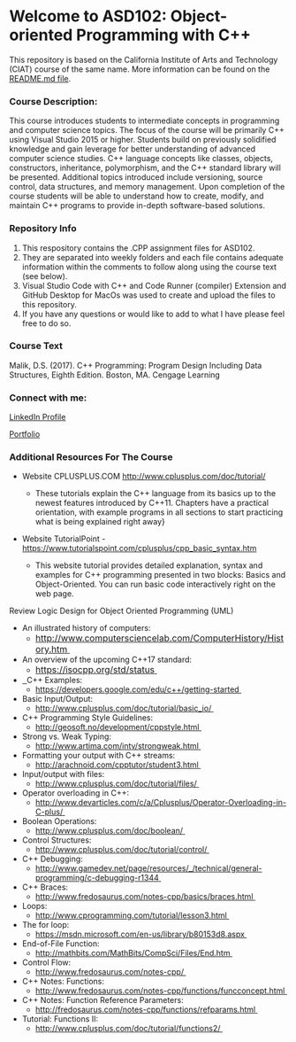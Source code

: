 <h1>Welcome to ASD102: Object-oriented Programming with C++</h1>

This repository is based on the California Institute of Arts and Technology (CIAT) course of the same name. More information can be found on the [README.md file](asd102/README.md).
<h3>Course Description: </h3>
<p>This course introduces students to intermediate concepts in programming and computer science topics. The focus of the course will be primarily C++ using Visual Studio 2015 or higher. Students build on previously solidified knowledge and gain leverage for better understanding of advanced computer science studies. C++ language concepts like classes, objects, constructors, inheritance, polymorphism, and the C++ standard library will be presented. Additional topics introduced include versioning, source control, data structures, and memory management. Upon completion of the course students will be able to understand how to create, modify, and maintain C++ programs to provide in-depth software-based solutions.</p>

<h3>Repository Info</h3>
<ol>
  <li>This respository contains the .CPP assignment files for ASD102. </li>
  <li>They are separated into weekly folders and each file contains adequate information within the comments to follow along using the course text (see below). </li>
  <li>Visual Studio Code with C++ and Code Runner (compiler) Extension and GitHub Desktop for MacOs was used to create and upload the files to this repository. 
 </li>
  <li>If you have any questions or would like to add to what I have please feel free to do so. </li>
</ol>   

<h3>Course Text</h3>
Malik, D.S. (2017). C++ Programming: Program Design Including Data Structures, Eighth Edition. Boston, MA. Cengage Learning

<h3>Connect with me:</h3>
<p><a href="https://www.linkedin.com/in/drumacasieb/">LinkedIn Profile</a></p>
<p><a href="https://portfolium.com/DruMacasieb">Portfolio</a></p>


### Additional Resources For The Course

* Website CPLUSPLUS.COM http://www.cplusplus.com/doc/tutorial/ 
  *  These tutorials explain the C++ language from its basics up to the newest features introduced by C++11. Chapters have a practical orientation, with example programs in all sections to start practicing what is being explained right away}

* Website TutorialPoint - https://www.tutorialspoint.com/cplusplus/cpp_basic_syntax.htm
  * This website tutorial provides detailed explanation, syntax and examples for C++ programming presented in two blocks: Basics and Object-Oriented. You can run basic code interactively right on the web page.

Review Logic Design for Object Oriented Programming (UML)

<ul>
<li>An illustrated history of computers:
<ul>
<li><a style="font-family: inherit; font-size: 1rem;" href="http://www.computersciencelab.com/ComputerHistory/History.htm" class="external" target="_blank" rel="noreferrer noopener"><span>http://www.computersciencelab.com/ComputerHistory/History.htm</span><span aria-hidden="true" class="ui-icon ui-icon-extlink ui-icon-inline" title="Links to an external site."></span><span class="screenreader-only">&nbsp;</span></a></li>
</ul>
</li>
<li>An overview of the upcoming C++17 standard:
<ul>
<li><a style="font-family: inherit; font-size: 1rem;" href="https://isocpp.org/std/status" class="external" target="_blank" rel="noreferrer noopener"><span>https://isocpp.org/std/status</span><span aria-hidden="true" class="ui-icon ui-icon-extlink ui-icon-inline" title="Links to an external site."></span><span class="screenreader-only">&nbsp; </span></a></li>
</ul>
</li>
<li><a href="https://isocpp.org/std/status" class="external" target="_blank" rel="noreferrer noopener"><span></span><span aria-hidden="true" class="ui-icon ui-icon-extlink ui-icon-inline" title="Links to an external site."></span><span class="screenreader-only">&nbsp; </span></a>C++ Examples:
<ul>
<li><a href="https://developers.google.com/edu/c++/getting-started" class="external" target="_blank" rel="noreferrer noopener"><span>https://developers.google.com/edu/c++/getting-started</span><span aria-hidden="true" class="ui-icon ui-icon-extlink ui-icon-inline" title="Links to an external site."></span><span class="screenreader-only">&nbsp; </span></a></li>
</ul>
</li>
<li>Basic Input/Output:
<ul>
<li><a href="http://www.cplusplus.com/doc/tutorial/basic_io/" class="external" target="_blank" rel="noreferrer noopener"><span>http://www.cplusplus.com/doc/tutorial/basic_io/</span><span aria-hidden="true" class="ui-icon ui-icon-extlink ui-icon-inline" title="Links to an external site."></span><span class="screenreader-only">&nbsp; </span></a></li>
</ul>
</li>
<li>C++ Programming Style Guidelines:
<ul>
<li><a href="http://geosoft.no/development/cppstyle.html" class="external" target="_blank" rel="noreferrer noopener"><span>http://geosoft.no/development/cppstyle.html</span><span aria-hidden="true" class="ui-icon ui-icon-extlink ui-icon-inline" title="Links to an external site."></span><span class="screenreader-only">&nbsp; </span></a></li>
</ul>
</li>
<li>Strong vs. Weak Typing:
<ul>
<li><a href="http://www.artima.com/intv/strongweak.html" class="external" target="_blank" rel="noreferrer noopener"><span>http://www.artima.com/intv/strongweak.html</span><span aria-hidden="true" class="ui-icon ui-icon-extlink ui-icon-inline" title="Links to an external site."></span><span class="screenreader-only">&nbsp; </span></a></li>
</ul>
</li>
<li>Formatting your output with C++ streams:
<ul>
<li><a href="http://arachnoid.com/cpptutor/student3.html" class="external" target="_blank" rel="noreferrer noopener"><span>http://arachnoid.com/cpptutor/student3.html</span><span aria-hidden="true" class="ui-icon ui-icon-extlink ui-icon-inline" title="Links to an external site."></span><span class="screenreader-only">&nbsp; </span></a></li>
</ul>
</li>
<li>Input/output with files:
<ul>
<li><a href="http://www.cplusplus.com/doc/tutorial/files/" class="external" target="_blank" rel="noreferrer noopener"><span>http://www.cplusplus.com/doc/tutorial/files/</span><span aria-hidden="true" class="ui-icon ui-icon-extlink ui-icon-inline" title="Links to an external site."></span><span class="screenreader-only">&nbsp; </span></a></li>
</ul>
</li>
<li>Operator overloading in C++:
<ul>
<li><a href="http://www.devarticles.com/c/a/Cplusplus/Operator-Overloading-in-C-plus/" class="external" target="_blank" rel="noreferrer noopener"><span>http://www.devarticles.com/c/a/Cplusplus/Operator-Overloading-in-C-plus/</span><span aria-hidden="true" class="ui-icon ui-icon-extlink ui-icon-inline" title="Links to an external site."></span><span class="screenreader-only">&nbsp; </span></a></li>
</ul>
</li>
<li>Boolean Operations:
<ul>
<li><a href="http://www.cplusplus.com/doc/boolean/" class="external" target="_blank" rel="noreferrer noopener"><span>http://www.cplusplus.com/doc/boolean/</span><span aria-hidden="true" class="ui-icon ui-icon-extlink ui-icon-inline" title="Links to an external site."></span><span class="screenreader-only">&nbsp; </span></a></li>
</ul>
</li>
<li>Control Structures:
<ul>
<li><a href="http://www.cplusplus.com/doc/tutorial/control/" class="external" target="_blank" rel="noreferrer noopener"><span>http://www.cplusplus.com/doc/tutorial/control/</span><span aria-hidden="true" class="ui-icon ui-icon-extlink ui-icon-inline" title="Links to an external site."></span><span class="screenreader-only">&nbsp; </span></a></li>
</ul>
</li>
<li>C++ Debugging:
<ul>
<li><a href="http://www.gamedev.net/page/resources/_/technical/general-programming/c-debugging-r1344" class="external" target="_blank" rel="noreferrer noopener"><span>http://www.gamedev.net/page/resources/_/technical/general-programming/c-debugging-r1344</span><span aria-hidden="true" class="ui-icon ui-icon-extlink ui-icon-inline" title="Links to an external site."></span><span class="screenreader-only">&nbsp; </span></a></li>
</ul>
</li>
<li>C++ Braces:
<ul>
<li><a href="http://www.fredosaurus.com/notes-cpp/basics/braces.html" class="external" target="_blank" rel="noreferrer noopener"><span>http://www.fredosaurus.com/notes-cpp/basics/braces.html</span><span aria-hidden="true" class="ui-icon ui-icon-extlink ui-icon-inline" title="Links to an external site."></span><span class="screenreader-only">&nbsp; </span></a></li>
</ul>
</li>
<li>Loops:
<ul>
<li><a href="http://www.cprogramming.com/tutorial/lesson3.html" class="external" target="_blank" rel="noreferrer noopener"><span>http://www.cprogramming.com/tutorial/lesson3.html</span><span aria-hidden="true" class="ui-icon ui-icon-extlink ui-icon-inline" title="Links to an external site."></span><span class="screenreader-only">&nbsp; </span></a></li>
</ul>
</li>
<li>The for loop:
<ul>
<li><a href="https://msdn.microsoft.com/en-us/library/b80153d8.aspx" class="external" target="_blank" rel="noreferrer noopener"><span>https://msdn.microsoft.com/en-us/library/b80153d8.aspx</span><span aria-hidden="true" class="ui-icon ui-icon-extlink ui-icon-inline" title="Links to an external site."></span><span class="screenreader-only">&nbsp; </span></a></li>
</ul>
</li>
<li>End-of-File Function:
<ul>
<li><a href="http://mathbits.com/MathBits/CompSci/Files/End.htm" class="external" target="_blank" rel="noreferrer noopener"><span>http://mathbits.com/MathBits/CompSci/Files/End.htm</span><span aria-hidden="true" class="ui-icon ui-icon-extlink ui-icon-inline" title="Links to an external site."></span><span class="screenreader-only">&nbsp; </span></a></li>
</ul>
</li>
<li>Control Flow:
<ul>
<li><a href="http://www.fredosaurus.com/notes-cpp/" class="external" target="_blank" rel="noreferrer noopener"><span>http://www.fredosaurus.com/notes-cpp/</span><span aria-hidden="true" class="ui-icon ui-icon-extlink ui-icon-inline" title="Links to an external site."></span><span class="screenreader-only">&nbsp; </span></a></li>
</ul>
</li>
<li>C++ Notes: Functions:
<ul>
<li><a href="http://www.fredosaurus.com/notes-cpp/functions/funcconcept.html" class="external" target="_blank" rel="noreferrer noopener"><span>http://www.fredosaurus.com/notes-cpp/functions/funcconcept.html</span><span aria-hidden="true" class="ui-icon ui-icon-extlink ui-icon-inline" title="Links to an external site."></span><span class="screenreader-only">&nbsp; </span></a></li>
</ul>
</li>
<li>C++ Notes: Function Reference Parameters:
<ul>
<li><a href="http://fredosaurus.com/notes-cpp/functions/refparams.html" class="external" target="_blank" rel="noreferrer noopener"><span>http://fredosaurus.com/notes-cpp/functions/refparams.html</span><span aria-hidden="true" class="ui-icon ui-icon-extlink ui-icon-inline" title="Links to an external site."></span><span class="screenreader-only">&nbsp; </span></a></li>
</ul>
</li>
<li>Tutorial: Functions II:
<ul>
<li><a href="http://www.cplusplus.com/doc/tutorial/functions2/" class="external" target="_blank" rel="noreferrer noopener"><span>http://www.cplusplus.com/doc/tutorial/functions2/</span><span aria-hidden="true" class="ui-icon ui-icon-extlink ui-icon-inline" title="Links to an external site."></span><span class="screenreader-only">&nbsp; </span></a></li>
</ul>
</li>
</ul>

